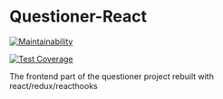 # Questioner-React
[![Maintainability](https://api.codeclimate.com/v1/badges/8b8db98709fe5b342026/maintainability)](https://codeclimate.com/github/TheDrizzyWay/Questioner-React/maintainability)

[![Test Coverage](https://api.codeclimate.com/v1/badges/8b8db98709fe5b342026/test_coverage)](https://codeclimate.com/github/TheDrizzyWay/Questioner-React/test_coverage)

The frontend part of the questioner project rebuilt with react/redux/reacthooks
